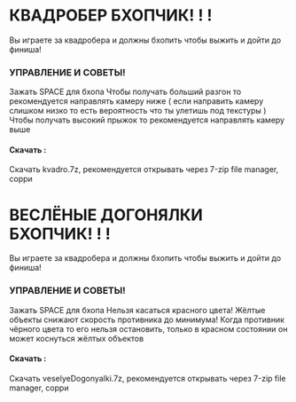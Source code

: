 # КВАДРОБЕР БХОПЧИК! ! !
Вы играете за квадробера и должны бхопить чтобы выжить и дойти до финиша!

### УПРАВЛЕНИЕ И СОВЕТЫ!
Зажать SPACE для бхопа
Чтобы получать больший разгон то рекомендуется направлять камеру ниже ( если направить камеру слишком низко то есть вероятность что ты улетишь под текстуры )
Чтобы получать высокий прыжок то рекомендуется направлять камеру выше
#### Скачать :
Скачать kvadro.7z, рекомендуется открывать через 7-zip file manager, сорри

# ВЕСЛЁНЫЕ ДОГОНЯЛКИ БХОПЧИК! ! !
Вы играете за квадробера и должны бхопить чтобы выжить и дойти до финиша!

### УПРАВЛЕНИЕ И СОВЕТЫ!
Зажать SPACE для бхопа
Нельзя касаться красного цвета!
Жёлтые объекты снижают скорость противника до минимума!
Когда противник чёрного цвета то его нельзя остановить, только в красном состоянии он может коснуться жёлтых объектов
#### Скачать :
Скачать veselyeDogonyalki.7z, рекомендуется открывать через 7-zip file manager, сорри
